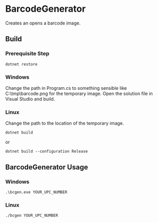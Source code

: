 # BarcodeGenerator

Creates an opens a barcode image.

## Build

### Prerequisite Step

```
dotnet restore
```

### Windows
Change the path in Program.cs to something sensible like C:\tmp\barcode.png for the temporary image.
Open the solution file in Visual Studio and build.

### Linux
Change the path to the location of the temporary image.

```
dotnet build
```
 or
 
```
dotnet build --configuration Release
```

## BarcodeGenerator Usage

### Windows

```
.\bcgen.exe YOUR_UPC_NUMBER
```

### Linux

```
./bcgen YOUR_UPC_NUMBER
```
